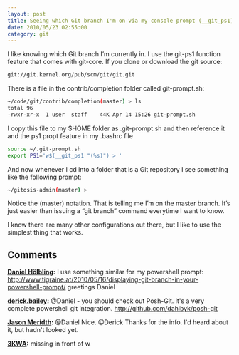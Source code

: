 ```yaml
---
layout: post
title: Seeing which Git branch I'm on via my console prompt (__git_ps1)
date: 2010/05/23 02:55:00
category: git
---
```



I like knowing which Git branch I’m currently in. I use the git-ps1 function feature that comes with git-core. If you clone or download the git source:
    
```bash    
git://git.kernel.org/pub/scm/git/git.git
```

There is a file in the contrib/completion folder called git-prompt.sh:
    
```bash
~/code/git/contrib/completion(master) > ls
total 96
-rwxr-xr-x  1 user  staff    44K Apr 14 15:26 git-prompt.sh
```

I copy this file to my $HOME folder as .git-prompt.sh and then reference it and the ps1 propt feature in my .bashrc file
    
```bash    
source ~/.git-prompt.sh
export PS1='w$(__git_ps1 "(%s)") > '
```    

And now whenever I cd into a folder that is a Git repository I see something like the following prompt:
    
```bash    
~/gitosis-admin(master) >
```    

Notice the (master) notation. That is telling me I’m on the master branch. It’s just easier than issuing a “git branch” command everytime I want to know.

I know there are many other configurations out there, but I like to use the simplest thing that works.

## Comments

**[Daniel H&#246;lbling](#475 "2010-05-23 20:07:27"):** I use something similar for my powershell prompt: http://www.tigraine.at/2010/05/16/displaying-git-branch-in-your-powershell-prompt/ greetings Daniel

**[derick.bailey](#476 "2010-05-24 13:51:43"):** @Daniel - you should check out Posh-Git. it's a very complete powershell git integration. http://github.com/dahlbyk/posh-git

**[Jason Meridth](#477 "2010-05-24 13:57:56"):** @Daniel Nice. @Derick Thanks for the info. I'd heard about it, but hadn't looked yet.

**[3KWA](#506 "2011-07-05 01:32:00"):** missing in front of w

